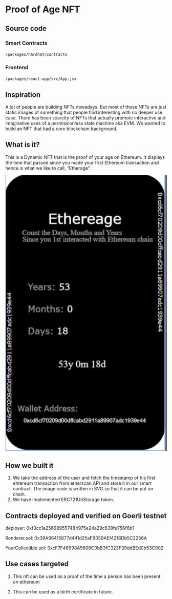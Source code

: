 # Proof of Age NFT

## Source code

### Smart Contracts

`/packages/hardhat/contracts`

### Frontend

`/packages/react-app/src/App.jsx`

## Inspiration

A lot of people are building NFTs nowadays. But most of those NFTs are just static images of something that people find interesting with no deeper use case. There has been scarcity of NFTs that actually promote interactive and imaginative uses of a permissionless state machine aka EVM. We wanted to build an NFT that had a core blockchain background.

## What is it? 

This is a Dynamic NFT that is the proof of your age on Ethereum. It displays the time that passed since you made your first Ethereum transaction and hence is what we like to call, “Etherage”.

![My Image](nft.png)

## How we built it

1. We take the address of the user and fetch the timestamp of his first ehtereum transaction from etherscan API and store it in our smart contract. 
The image code is written in SVG so that it can be put on chain. 
2. We have implemented ERC721UriStorage token. 

## Contracts deployed and verified on Goerli testnet

deployer: 0xf3cc1a256989557484975e24a29c638fe756f6b1

Renderer.sol: 0x39A96415877d441d25aFB059AEf4218Db5C2256A

YourCollectible.sol: 0xcF7F46998A5808C0bB3fC323F39ddBEd0b53C902

## Use cases targeted

1. This nft can be used as a proof of the time a person has been present on ethereum

2. This can be used as a birth certificate in future.

